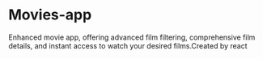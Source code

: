 # Movies-app
Enhanced movie app, offering advanced film filtering, comprehensive film details, and instant access to watch your desired films.Created by react  
